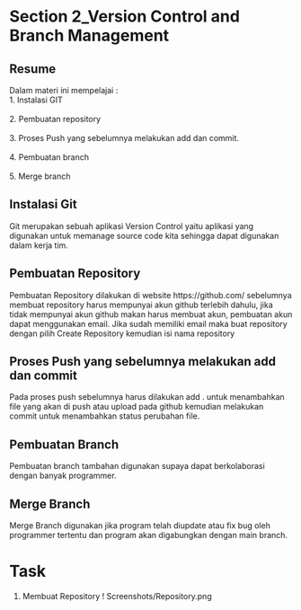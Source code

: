 # Section 2_Version Control and Branch Management
## Resume

Dalam materi ini mempelajai :
	<br>1. Instalasi GIT</br>
	<br>2. Pembuatan repository</br>
	<br>3. Proses Push yang sebelumnya melakukan add dan commit.</br>
	<br>4. Pembuatan branch</br>
	<br>5. Merge branch</br>
	
<h2>Instalasi Git</h2>
	Git merupakan sebuah aplikasi Version Control yaitu aplikasi yang digunakan untuk memanage source code kita sehingga dapat digunakan dalam kerja tim.

<h2>Pembuatan Repository</h2>
	Pembuatan Repository dilakukan di website https://github.com/ sebelumnya membuat repository harus mempunyai akun github terlebih dahulu, jika tidak mempunyai akun github makan harus membuat akun, pembuatan akun dapat menggunakan email. Jika sudah memiliki email maka buat repository dengan pilih Create Repository kemudian isi nama repository 
	
<h2>Proses Push yang sebelumnya melakukan add dan commit</h2>
	Pada proses push sebelumnya harus dilakukan add . untuk menambahkan file yang akan di push atau upload pada github kemudian melakukan commit untuk menambahkan status perubahan file.

<h2>Pembuatan Branch</h2>
    Pembuatan branch tambahan digunakan supaya dapat berkolaborasi dengan banyak programmer.

<h2>Merge Branch</h2>
    Merge Branch digunakan jika program telah diupdate atau fix bug oleh programmer tertentu dan program akan digabungkan dengan main branch.

# Task
1. Membuat Repository 
   ! Screenshots/Repository.png